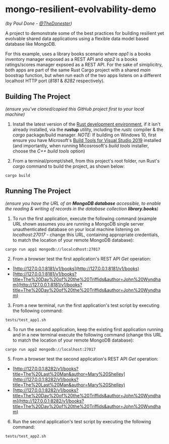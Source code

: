# mongo-resilient-evolvability-demo

*(by Paul Done - [@TheDonester](https://twitter.com/TheDonester))*

A project to demonstrate some of the best practices for building resilient yet evolvable shared data applications using a flexible data model based database like MongoDB. 

For this example, uses a library books scenario where _app1_ is a books inventory manager exposed as a REST API and _app2_ is a books ratings/scores manager expsoed as a REST API. For the sake of simiplicitry, both apps are part of the same Rust Cargo project with a shared _main_ boostrap function, but when run each of the two apps listens on a different localhost HTTP port (_8181_ & _8282_ respectively).

## Building The Project

_(ensure you've cloned/copied this GitHub project first to your local machine)_

 1. Install the latest version of the [Rust development environment](https://www.rust-lang.org/tools/install), if it isn't already installed, via the __rustup__ utility, including the _rustc_ compiler & the _cargo_ package/build manager. _NOTE:_ If building on Windows 10, first ensure you have Microsoft's [Build Tools for Visual Studio 2019](https://visualstudio.microsoft.com/thank-you-downloading-visual-studio/?sku=BuildTools&rel=16) installed (and importantly, when running Micosrosoft's _build tools_ installer, choose the _C++ build tools_ option)

 2. From a terminal/prompt/shell, from this project's root folder, run Rust's _cargo_ command to build the project, as shown below:
 
```console
cargo build
```

## Running The Project

_(ensure you have the URL of an __MongoDB database__ accessible, to enable the reading & writing of records in the database collection __library.books__)_

 1. To run the first application, execute the following command (example URL shown assumes you are running a MongoDB single server unauthenticated database on your local machine listening on _localhost:27017_ - change this URL, containing appropriate credentials, to match the location of your remote MongoDB database):
 
```console
cargo run app1 mongodb://localcdhost:27017
```

 2. From a browser test the first application's REST API _Get_ operation:
 
 * [http://127.0.0.1:8181/v1/books](http://127.0.0.1:8181/v1/books)
 * [http://127.0.0.1:8181/v1/books?title=The%20Day%20of%20the%20Triffids&author=John%20Wyndham](http://127.0.0.1:8181/v1/books?title=The%20Day%20of%20the%20Triffids&author=John%20Wyndham)


 3. From a new terminal, run the first application's test script by executing the following command:
  
```console
tests/test_app1.sh
```
  
 4. To run the second application, keep the existing first application running and in a new terminal execute the following command (change this URL to match the location of your remote MongoDB database):
 
```console
cargo run app2 mongodb://localhost:27017
```

 5. From a browser test the second application's REST API _Get_ operation:
 
 * [http://127.0.0.1:8282/v1/books?title=The%20Last%20Man&author=Mary%20Shelley](http://127.0.0.1:8282/v1/books?title=The%20Last%20Man&author=Mary%20Shelley)
 * [http://127.0.0.1:8282/v1/books?title=The%20Day%20of%20the%20Triffids&author=John%20Wyndham](http://127.0.0.1:8282/v1/books?title=The%20Day%20of%20the%20Triffids&author=John%20Wyndham)



 6. Run the second application's test script by executing the following command:
  
```console
tests/test_app2.sh
```

